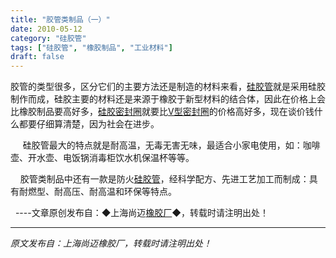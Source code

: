```yaml
---
title: "胶管类制品（一）"
date: 2010-05-12
category: "硅胶管"
tags: ["硅胶管", "橡胶制品", "工业材料"]
draft: false
---
```


胶管的类型很多，区分它们的主要方法还是制造的材料来看，[硅胶管](http://www.smpolymer.com/guijiaoguan/)就是采用硅胶制作而成，硅胶主要的材料还是来源于橡胶于新型材料的结合体，因此在价格上会比橡胶制品要高好多，[硅胶密封圈](http://www.smpolymer.com/)就要比[V型密封圈](http://www.smpolymer.com/)的价格高好多，现在谈价钱什么都要仔细算清楚，因为社会在进步。

     硅胶管最大的特点就是耐高温，无毒无害无味，最适合小家电使用，如：咖啡壶、开水壶、电饭锅消毒柜饮水机保温杯等等。

    胶管类制品中还有一款是防火[硅胶管](http://www.smpolymer.com/guijiaoguan/)，经科学配方、先进工艺加工而制成：具有耐燃型、耐高压、耐高温和环保等特点。

  ----文章原创发布自：◆上海尚迈[橡胶厂](http://www.smpolymer.com/)◆，转载时请注明出处！

---

*原文发布自：上海尚迈橡胶厂，转载时请注明出处！*
